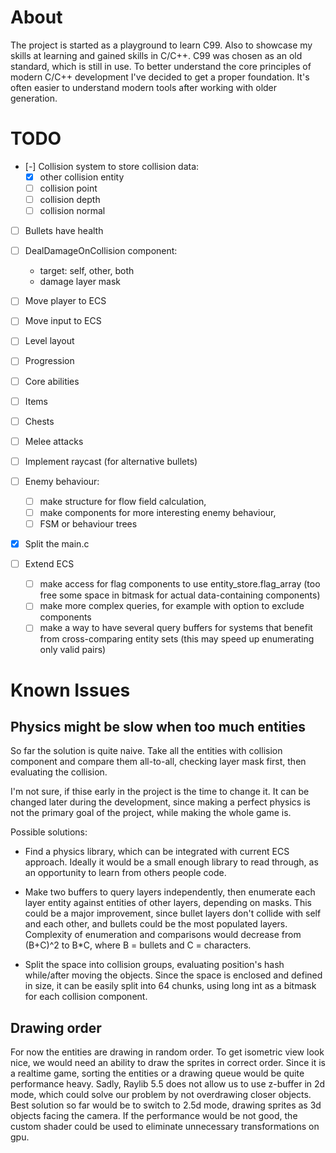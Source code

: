 # About

The project is started as a playground to learn C99.
Also to showcase my skills at learning and gained skills in C/C++.
C99 was chosen as an old standard, which is still in use. To better understand the core principles of modern C/C++ development I've decided to get a proper foundation. It's often easier to understand modern tools after working with older generation.

# TODO

- [-] Collision system to store collision data:
    - [x] other collision entity
    - [ ] collision point
    - [ ] collision depth
    - [ ] collision normal

- [ ] Bullets have health
- [ ] DealDamageOnCollision component:
    - target: self, other, both
    - damage layer mask

- [ ] Move player to ECS
- [ ] Move input to ECS

- [ ] Level layout
- [ ] Progression
- [ ] Core abilities
- [ ] Items
- [ ] Chests

- [ ] Melee attacks
- [ ] Implement raycast (for alternative bullets)
- [ ] Enemy behaviour:
    - [ ] make structure for flow field calculation,
    - [ ] make components for more interesting enemy behaviour,
    - [ ] FSM or behaviour trees

- [x] Split the main.c
- [ ] Extend ECS
    - [ ] make access for flag components to use entity_store.flag_array (too free some space in bitmask for actual data-containing components)
    - [ ] make more complex queries, for example with option to exclude components
    - [ ] make a way to have several query buffers for systems that benefit from cross-comparing entity sets (this may speed up enumerating only valid pairs)

# Known Issues

## Physics might be slow when too much entities

So far the solution is quite naive. Take all the entities with collision component and compare them all-to-all, checking layer mask first, then evaluating the collision.

I'm not sure, if thise early in the project is the time to change it. It can be changed later during the development, since making a perfect physics is not the primary goal of the project, while making the whole game is.

Possible solutions:

- Find a physics library, which can be integrated with current ECS approach. Ideally it would be a small enough library to read through, as an opportunity to learn from others people code.

- Make two buffers to query layers independently, then enumerate each layer entity against entities of other layers, depending on masks. This could be a major improvement, since bullet layers don't collide with self and each other, and bullets could be the most populated layers. Complexity of enumeration and comparisons would decrease from (B+C)^2 to B*C, where B = bullets and C = characters.

- Split the space into collision groups, evaluating position's hash while/after moving the objects. Since the space is enclosed and defined in size, it can be easily split into 64 chunks, using long int as a bitmask for each collision component.

## Drawing order

For now the entities are drawing in random order.
To get isometric view look nice, we would need an ability to draw the sprites in correct order.
Since it is a realtime game, sorting the entities or a drawing queue would be quite performance heavy.
Sadly, Raylib 5.5 does not allow us to use z-buffer in 2d mode, which could solve our problem by not overdrawing closer objects.
Best solution so far would be to switch to 2.5d mode, drawing sprites as 3d objects facing the camera. If the performance would be not good, the custom shader could be used to eliminate unnecessary transformations on gpu.
